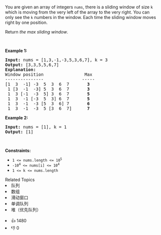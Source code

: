 <p>You are given an array of integers&nbsp;<code>nums</code>, there is a sliding window of size <code>k</code> which is moving from the very left of the array to the very right. You can only see the <code>k</code> numbers in the window. Each time the sliding window moves right by one position.</p>

<p>Return <em>the max sliding window</em>.</p>

<p>&nbsp;</p>
<p><strong>Example 1:</strong></p>

<pre>
<strong>Input:</strong> nums = [1,3,-1,-3,5,3,6,7], k = 3
<strong>Output:</strong> [3,3,5,5,6,7]
<strong>Explanation:</strong> 
Window position                Max
---------------               -----
[1  3  -1] -3  5  3  6  7       <strong>3</strong>
 1 [3  -1  -3] 5  3  6  7       <strong>3</strong>
 1  3 [-1  -3  5] 3  6  7      <strong> 5</strong>
 1  3  -1 [-3  5  3] 6  7       <strong>5</strong>
 1  3  -1  -3 [5  3  6] 7       <strong>6</strong>
 1  3  -1  -3  5 [3  6  7]      <strong>7</strong>
</pre>

<p><strong>Example 2:</strong></p>

<pre>
<strong>Input:</strong> nums = [1], k = 1
<strong>Output:</strong> [1]
</pre>

<p>&nbsp;</p>
<p><strong>Constraints:</strong></p>

<ul>
	<li><code>1 &lt;= nums.length &lt;= 10<sup>5</sup></code></li>
	<li><code>-10<sup>4</sup> &lt;= nums[i] &lt;= 10<sup>4</sup></code></li>
	<li><code>1 &lt;= k &lt;= nums.length</code></li>
</ul>
<div><div>Related Topics</div><div><li>队列</li><li>数组</li><li>滑动窗口</li><li>单调队列</li><li>堆（优先队列）</li></div></div><br><div><li>👍 1480</li><li>👎 0</li></div>